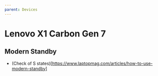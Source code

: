 ```yaml
---
parent: Devices
---
```


# Lenovo X1 Carbon Gen 7

## Modern Standby

* (Check of S states)[https://www.laptopmag.com/articles/how-to-use-modern-standby]